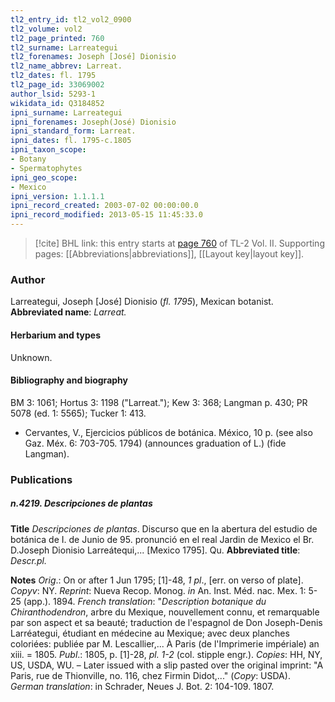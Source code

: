 ```yaml
---
tl2_entry_id: tl2_vol2_0900
tl2_volume: vol2
tl2_page_printed: 760
tl2_surname: Larreategui
tl2_forenames: Joseph [José] Dionisio
tl2_name_abbrev: Larreat.
tl2_dates: fl. 1795
tl2_page_id: 33069002
author_lsid: 5293-1
wikidata_id: Q3184852
ipni_surname: Larreategui
ipni_forenames: Joseph(José) Dionisio
ipni_standard_form: Larreat.
ipni_dates: fl. 1795-c.1805
ipni_taxon_scope: 
- Botany
- Spermatophytes
ipni_geo_scope: 
- Mexico
ipni_version: 1.1.1.1
ipni_record_created: 2003-07-02 00:00:00.0
ipni_record_modified: 2013-05-15 11:45:33.0
---
```



> [!cite] BHL link: this entry starts at [page 760](https://www.biodiversitylibrary.org/page/33069002) of TL-2 Vol. II.
> Supporting pages: [[Abbreviations|abbreviations]], [[Layout key|layout key]].

### Author

Larreategui, Joseph \[José\] Dionisio (*fl. 1795*), Mexican botanist. 
**Abbreviated name**: *Larreat.*

#### Herbarium and types

Unknown.

#### Bibliography and biography

BM 3: 1061; Hortus 3: 1198 ("Larreat."); Kew 3: 368; Langman p. 430; PR 5078 (ed. 1: 5565); Tucker 1: 413.
- Cervantes, V., Ejercicios públicos de botánica. México, 10 p. (see also Gaz. Méx. 6: 703-705. 1794) (announces graduation of L.) (fide Langman).

### Publications

##### n.4219. Descripciones de plantas

**Title**
*Descripciones de plantas*. Discurso que en la abertura del estudio de botánica de I. de Junio de 95. pronunció en el real Jardin de Mexico el Br. D.Joseph Dionisio Larreátequi,... \[Mexico 1795\]. Qu.
**Abbreviated title**: *Descr.pl.*

**Notes**
*Orig*.: On or after 1 Jun 1795; \[1\]-48, *1 pl*., \[err. on verso of plate\]. *Copyv*: NY.
*Reprint*: Nueva Recop. Monog. *in* An. Inst. Méd. nac. Mex. 1: 5-25 (app.). 1894.
*French translation*: "*Description botanique du Chiranthodendron*, arbre du Mexique, nouvellement connu, et remarquable par son aspect et sa beauté; traduction de l'espagnol de Don Joseph-Denis Larréategui, étudiant en médecine au Mexique; avec deux planches coloriées: publiée par M. Lescallier,... À Paris (de l'Imprimerie impériale) an xiii. = 1805.
*Publ*.: 1805, p. \[1\]-28, *pl. 1-2* (col. stipple engr.). *Copies*: HH, NY, US, USDA, WU. – Later issued with a slip pasted over the original imprint: "A Paris, rue de Thionville, no. 116, chez Firmin Didot,..." (*Copy*: USDA).
*German translation*: in Schrader, Neues J. Bot. 2: 104-109. 1807.

